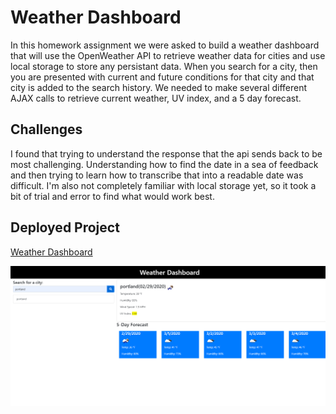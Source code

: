 # Weather Dashboard
In this homework assignment we were asked to build a weather dashboard that will use the OpenWeather API to retrieve weather data for cities and use local storage to store any persistant data. When you search for a city, then you are presented with current and future conditions for that city and that city is added to the search history. We needed to make several different AJAX calls to retrieve current weather, UV index, and a 5 day forecast. 

## Challenges
I found that trying to understand the response that the api sends back to be most challenging. Understanding how to find the date in a sea of feedback and then trying to learn how to transcribe that into a readable date was difficult. I'm also not completely familiar with local storage yet, so it took a bit of trial and error to find what would work best. 

## Deployed Project

[Weather Dashboard](https://tristinbarnett.github.io/Weather-Dashboard/)

![alt text](weatherDashboard.png "Weather Dashboard")
